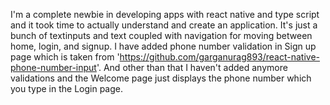 I'm a complete newbie in developing apps with react native and type script and it took time to actually understand and create an application. 
It's just a bunch of textinputs and text coupled with navigation for moving between home, login, and signup. I have added
phone number validation in Sign up page which is taken from 'https://github.com/garganurag893/react-native-phone-number-input'.
And other than that I haven't added anymore validations and the Welcome page just displays the phone number which you type in the 
Login page.

